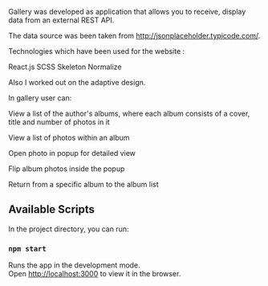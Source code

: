 Gallery was developed as application that allows you to receive, display data from an external REST API.

The data source was been taken from http://jsonplaceholder.typicode.com/.

Technologies which have been used for the website :

React.js
SCSS
Skeleton
Normalize

Also I worked out on the adaptive design.

In gallery user can:

View a list of the author's albums, where each album consists of a cover, title and number of photos in it

View a list of photos within an album

Open photo in popup for detailed view

Flip album photos inside the popup

Return from a specific album to the album list

## Available Scripts

In the project directory, you can run:

### `npm start`

Runs the app in the development mode.<br />
Open [http://localhost:3000](http://localhost:3000) to view it in the browser.
